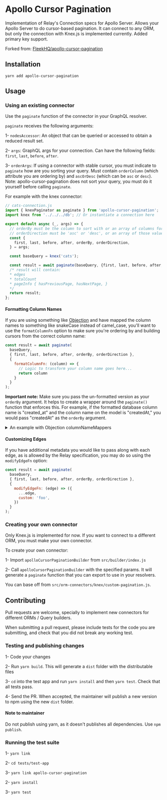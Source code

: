 # Apollo Cursor Pagination

Implementation of Relay's Connection specs for Apollo Server. Allows your Apollo Server to do cursor-based pagination. It can connect to any ORM, but only the connection with Knex.js is implemented currently.
Added primary key support.

Forked from: [FleekHQ/apollo-cursor-pagination](https://github.com/FleekHQ/apollo-cursor-pagination)

## Installation

`yarn add apollo-cursor-pagination`

## Usage

### Using an existing connector

Use the `paginate` function of the connector in your GraphQL resolver.

`paginate` receives the following arguments:

1- `nodesAccessor`: An object that can be queried or accessed to obtain a reduced result set.

2- `args`: GraphQL args for your connection. Can have the following fields: `first`, `last`, `before`, `after`.

3- `orderArgs`: If using a connector with stable cursor, you must indicate to `paginate` how are you sorting your query. Must contain `orderColumn` (which attribute you are ordering by) and `ascOrDesc` (which can be `asc` or `desc`). Note: apollo-cursor-pagination does not sort your query, you must do it yourself before calling `paginate`.

For example with the knex connector:

```javascript
// cats-connection.js
import { knexPaginator as paginate } from 'apollo-cursor-pagination';
import knex from '../../../db'; // Or instantiate a connection here

export default async (_, args) => {
  // orderBy must be the column to sort with or an array of columns for ordering by multiple fields
  // orderDirection must be 'asc' or 'desc', or an array of those values if ordering by multiples
  const {
    first, last, before, after, orderBy, orderDirection,
  } = args;

  const baseQuery = knex('cats');

  const result = await paginate(baseQuery, {first, last, before, after, orderBy, orderDirection});
  /* result will contain:
  * edges
  * totalCount
  * pageInfo { hasPreviousPage, hasNextPage, }
  */
  return result;
};
```

#### Formatting Column Names

If you are using something like [Objection](https://vincit.github.io/objection.js/) and have
mapped the column names to something like snakeCase instead of camel_case, you'll want to use
the `formatColumnFn` option to make sure you're ordering by and building cursors from the correct
column name:

```javascript
const result = await paginate(
  baseQuery,
  { first, last, before, after, orderBy, orderDirection },
  {
    formatColumnFn: (column) => {
      // Logic to transform your column name goes here...
      return column
    }
  }
);
```

**Important note:** Make sure you pass the un-formatted version as your `orderBy` argument. It helps
to create a wrapper around the `paginate()` function that enforces this. For example, if the formatted
database column name is "created_at" and the column name on the model is "createdAt," you would pass
"createdAt" as the `orderBy` argument.

<details>
  <summary>An example with Objection columnNameMappers</summary>

  ```javascript
  const result = await paginate(
    baseQuery,
    { first, last, before, after, orderBy, orderDirection },
    {
      formatColumnFn: (column) => {
        if (Model.columnNameMappers && Model.columnNameMappers.format) {
          const result = Model.columnNameMappers.format({ [column]: true })
          return Object.keys(result)[0]
        } else {
          return column
        }
      }
    }
  );
  ```
</details>

#### Customizing Edges

If you have additional metadata you would like to pass along with each edge, as is allowed by the Relay
specification, you may do so using the `modifyEdgeFn` option:

```javascript
const result = await paginate(
  baseQuery,
  { first, last, before, after, orderBy, orderDirection },
  {
    modifyEdgeFn: (edge) => ({
      ...edge,
      custom: 'foo',
    })
  }
);
```

### Creating your own connector

Only Knex.js is implemented for now. If you want to connect to a different ORM, you must make your own connector.

To create your own connector:

1- Import `apolloCursorPaginationBuilder` from `src/builder/index.js`

2- Call `apolloCursorPaginationBuilder` with the specified params. It will generate a `paginate` function that you can export to use in your resolvers.

You can base off from `src/orm-connectors/knex/custom-pagination.js`.

## Contributing

Pull requests are welcome, specially to implement new connectors for different ORMs / Query builders.

When submitting a pull request, please include tests for the code you are submitting, and check that you did not break any working test.

### Testing and publishing changes

1- Code your changes

2- Run `yarn build`. This will generate a `dist` folder with the distributable files

3- `cd` into the test app and run `yarn install` and then `yarn test`. Check that all tests pass.

4- Send the PR. When accepted, the maintainer will publish a new version to npm using the new `dist` folder.

#### Note to maintainer

Do not publish using yarn, as it doesn't publishes all dependencies. Use `npm publish`.

### Running the test suite

1- `yarn link`

2- `cd tests/test-app`

3- `yarn link apollo-cursor-pagination`

2- `yarn install`

3- `yarn test`
